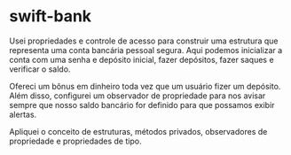 # swift-bank

Usei propriedades e controle de acesso para construir uma estrutura que representa uma conta bancária pessoal segura. Aqui podemos inicializar a conta com uma senha e depósito inicial, fazer depósitos, fazer saques e verificar o saldo. 

Ofereci um bônus em dinheiro toda vez que um usuário fizer um depósito. Além disso, configurei um observador de propriedade para nos avisar sempre que nosso saldo bancário for definido para que possamos exibir alertas.

Apliquei o conceito de estruturas, métodos privados, observadores de propriedade e propriedades de tipo. 
